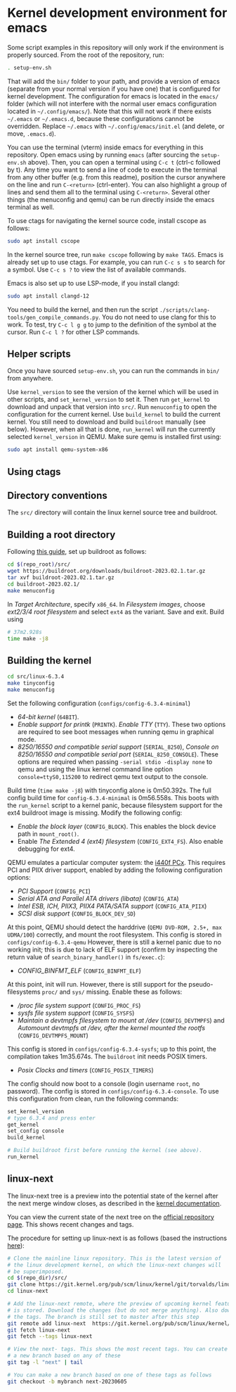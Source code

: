 # Kernel development environment for emacs

Some script examples in this repository will only work if the environment is properly sourced. From the root of the repository, run:

```bash
. setup-env.sh
```

That will add the `bin/` folder to your path, and provide a version of emacs (separate from your normal version if you have one) that is configured for kernel development. The configuration for emacs is located in the `emacs/` folder (which will not interfere with the normal user emacs configuration located in `~/.config/emacs/`). Note that this will not work if there exists `~/.emacs` or `~/.emacs.d`, because these configurations cannot be overridden. Replace `~/.emacs` with `~/.config/emacs/init.el` (and delete, or move, `.emacs.d`).

You can use the terminal (vterm) inside emacs for everything in this repository. Open emacs using by running `emacs` (after sourcing the `setup-env.sh` above). Then, you can open a terminal using `C-c t` (ctrl-c followed by t). Any time you want to send a line of code to execute in the terminal from any other buffer (e.g. from this readme), position the cursor anywhere on the line and run `C-<return>` (ctrl-enter). You can also highlight a group of lines and send them all to the terminal using `C-<return>`. Several other things (the menuconfig and qemu) can be run directly inside the emacs terminal as well.

To use ctags for navigating the kernel source code, install cscope as follows:

```bash
sudo apt install cscope
```

In the kernel source tree, run `make cscope` following by `make TAGS`. Emacs is already set up to use ctags. For example, you can run `C-c s s` to search for a symbol. Use `C-c s ?` to view the list of available commands. 

Emacs is also set up to use LSP-mode, if you install clangd:

```bash
sudo apt install clangd-12
```

You need to build the kernel, and then run the script `./scripts/clang-tools/gen_compile_commands.py`. You do not need to use clang for this to work. To test, try `C-c l g g` to jump to the definition of the symbol at the cursor. Run `C-c l ?` for other LSP commands.

## Helper scripts

Once you have sourced `setup-env.sh`, you can run the commands in `bin/` from anywhere. 

Use `kernel_version` to see the version of the kernel which will be used in other scripts, and `set_kernel_version` to set it. Then run `get_kernel` to download and unpack that version into `src/`. Run `menuconfig` to open the configuration for the current kernel. Use `build_kernel` to build the current kernel. You still need to download and build `buildroot` manually (see below). However, when all that is done, `run_kernel` will run the currently selected `kernel_version` in QEMU. Make sure qemu is installed first using:

```bash
sudo apt install qemu-system-x86
```

## Using ctags 

## Directory conventions

The `src/` directory will contain the linux kernel source tree and buildroot.

## Building a root directory

Following [this guide](https://medium.com/@daeseok.youn/prepare-the-environment-for-developing-linux-kernel-with-qemu-c55e37ba8ade), set up buildroot as follows:

```bash
cd $(repo_root)/src/
wget https://buildroot.org/downloads/buildroot-2023.02.1.tar.gz
tar xvf buildroot-2023.02.1.tar.gz
cd buildroot-2023.02.1/
make menuconfig
```

In *Target Architecture*, specify `x86_64`. In *Filesystem images*, choose *ext2/3/4 root filesystem* and select `ext4` as the variant. Save and exit. Build using

```bash
# 37m2.928s
time make -j8
```

## Building the kernel

```bash
cd src/linux-6.3.4
make tinyconfig
make menuconfig
```

Set the following configuration (`configs/config-6.3.4-minimal`)

- *64-bit kernel* (`64BIT`). 
- *Enable support for printk* (`PRINTK`). *Enable TTY* (`TTY`). These two options are required to see boot messages when running qemu in graphical mode.
- *8250/16550 and compatible serial support* (`SERIAL_8250`), *Console on 8250/16550 and compatible serial port* (`SERIAL_8250_CONSOLE`). These options are required when passing `-serial stdio -display none` to qemu and using the linux kernel command line option `console=ttyS0,115200` to redirect qemu text output to the console.

Build time (`time make -j8`) with tinyconfig alone is 0m50.392s. The full config build time for `config-6.3.4-minimal` is 0m56.558s. This boots with the `run_kernel` script to a kernel panic, because filesystem support for the ext4 buildroot image is missing. Modify the following config:

- *Enable the block layer* (`CONFIG_BLOCK`). This enables the block device path in `mount_root()`.
- Enable *The Extended 4 (ext4) filesystem* (`CONFIG_EXT4_FS`). Also enable debugging for ext4.

QEMU emulates a particular computer system: the [i440f PCx](https://www.qemu.org/docs/master/system/i386/pc.html). This requires PCI and PIIX driver support, enabled by adding the following configuration options:

- *PCI Support* (`CONFIG_PCI`)
- *Serial ATA and Parallel ATA drivers (libata)* (`CONFIG_ATA`)
- *Intel ESB, ICH, PIIX3, PIIX4 PATA/SATA support* (`CONFIG_ATA_PIIX`)
- *SCSI disk support* (`CONFIG_BLOCK_DEV_SD`)

At this point, QEMU should detect the harddrive (`QEMU DVD-ROM, 2.5+, max UDMA/100`) correctly, and mount the root filesystem. This config is stored in `configs/config-6.3.4-qemu` However, there is still a kernel panic due to no working init; this is due to lack of ELF support (confirm by inspecting the return value of `search_binary_handler()` in `fs/exec.c`):

- *CONFIG_BINFMT_ELF* (`CONFIG_BINFMT_ELF`)

At this point, init will run. However, there is still support for the pseudo-filesystems `proc/` and `sys/` missing. Enable these as follows:

- */proc file system support* (`CONFIG_PROC_FS`)
- *sysfs file system support* (`CONFIG_SYSFS`)
- *Maintain a devtmpfs filesystem to mount at /dev* (`CONFIG_DEVTMPFS`) and *Automount devtmpfs at /dev, after the kernel mounted the rootfs* (`CONFIG_DEVTMPFS_MOUNT`)

This config is stored in `configs/config-6.3.4-sysfs`; up to this point, the compilation takes 1m35.674s. The `buildroot` init needs POSIX timers.

- *Posix Clocks and timers* (`CONFIG_POSIX_TIMERS`)

The config should now boot to a console (login username `root`, no password). The config is stored in `configs/config-6.3.4-console`. To use this configuration from clean, run the following commands:

```bash
set_kernel_version
# type 6.3.4 and press enter
get_kernel
set_config console
build_kernel

# Build buildroot first before running the kernel (see above).
run_kernel
```

## linux-next

The linux-next tree is a preview into the potential state of the kernel after the next merge window closes, as described in the [kernel documentation](https://docs.kernel.org/process/2.Process.html#next-trees). 

You can view the current state of the next tree on the [official repository page](https://git.kernel.org/pub/scm/linux/kernel/git/next/linux-next.git). This shows recent changes and tags.

The procedure for setting up linux-next is as follows (based the instructions [here](https://www.kernel.org/doc/man-pages/linux-next.html)):

```bash
# Clone the mainline linux repository. This is the latest version of 
# the linux development kernel, on which the linux-next changes will
# be superimposed.
cd $(repo_dir)/src/
git clone https://git.kernel.org/pub/scm/linux/kernel/git/torvalds/linux.git linux-next
cd linux-next

# Add the linux-next remote, where the preview of upcoming kernel features
# is stored. Download the changes (but do not merge anything). Also download
# the tags. The branch is still set to master after this step
git remote add linux-next  https://git.kernel.org/pub/scm/linux/kernel/git/next/linux-next.git
git fetch linux-next
git fetch --tags linux-next

# View the next- tags. This shows the most recent tags. You can create
# a new branch based on any of these
git tag -l "next" | tail

# You can make a new branch based on one of these tags as follows
git checkout -b mybranch next-20230605
```


